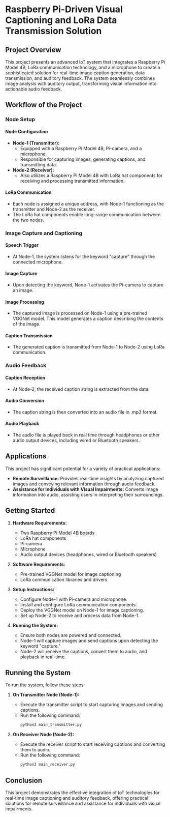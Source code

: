 # Raspberry Pi-Driven Visual Captioning and LoRa Data Transmission Solution

## Project Overview

This project presents an advanced IoT system that integrates a Raspberry Pi Model 4B, LoRa communication technology, and a microphone to create a sophisticated solution for real-time image caption generation, data transmission, and auditory feedback. The system seamlessly combines image analysis with auditory output, transforming visual information into actionable audio feedback.

## Workflow of the Project

### Node Setup

#### Node Configuration
- **Node-1 (Transmitter):** 
  - Equipped with a Raspberry Pi Model 4B, Pi-camera, and a microphone. 
  - Responsible for capturing images, generating captions, and transmitting data.
- **Node-2 (Receiver):**
  - Also utilizes a Raspberry Pi Model 4B with LoRa hat components for receiving and processing transmitted information.

#### LoRa Communication
- Each node is assigned a unique address, with Node-1 functioning as the transmitter and Node-2 as the receiver.
- The LoRa hat components enable long-range communication between the two nodes.

### Image Capture and Captioning

#### Speech Trigger
- At Node-1, the system listens for the keyword "capture" through the connected microphone.

#### Image Capture
- Upon detecting the keyword, Node-1 activates the Pi-camera to capture an image.

#### Image Processing
- The captured image is processed on Node-1 using a pre-trained VGGNet model. This model generates a caption describing the contents of the image.

#### Caption Transmission
- The generated caption is transmitted from Node-1 to Node-2 using LoRa communication.

### Audio Feedback

#### Caption Reception
- At Node-2, the received caption string is extracted from the data.

#### Audio Conversion
- The caption string is then converted into an audio file in .mp3 format.

#### Audio Playback
- The audio file is played back in real time through headphones or other audio output devices, including wired or Bluetooth speakers.

## Applications

This project has significant potential for a variety of practical applications:

- **Remote Surveillance:** Provides real-time insights by analyzing captured images and conveying relevant information through audio feedback.
- **Assistance for Individuals with Visual Impairments:** Converts image information into audio, assisting users in interpreting their surroundings.

## Getting Started

1. **Hardware Requirements:**
   - Two Raspberry Pi Model 4B boards
   - LoRa hat components
   - Pi-camera
   - Microphone
   - Audio output devices (headphones, wired or Bluetooth speakers)

2. **Software Requirements:**
   - Pre-trained VGGNet model for image captioning
   - LoRa communication libraries and drivers

3. **Setup Instructions:**
   - Configure Node-1 with Pi-camera and microphone.
   - Install and configure LoRa communication components.
   - Deploy the VGGNet model on Node-1 for image captioning.
   - Set up Node-2 to receive and process data from Node-1.

4. **Running the System:**
   - Ensure both nodes are powered and connected.
   - Node-1 will capture images and send captions upon detecting the keyword "capture."
   - Node-2 will receive the captions, convert them to audio, and playback in real-time.
  
## Running the System

To run the system, follow these steps:

1. **On Transmitter Node (Node-1):**
   - Execute the transmitter script to start capturing images and sending captions.
   - Run the following command:
     ```bash
     python3 main_transmitter.py
     ```

2. **On Receiver Node (Node-2):**
   - Execute the receiver script to start receiving captions and converting them to audio.
   - Run the following command:
     ```bash
     python3 main_receiver.py
     ```

## Conclusion

This project demonstrates the effective integration of IoT technologies for real-time image captioning and auditory feedback, offering practical solutions for remote surveillance and assistance for individuals with visual impairments.
